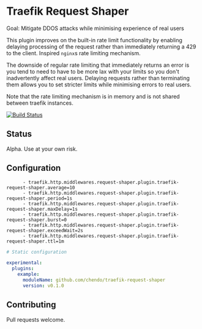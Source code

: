 # Traefik Request Shaper

Goal: Mitigate DDOS attacks while minimising experience of real users

This plugin improves on the built-in rate limit functionality by enabling delaying processing of the request rather than immediately returning a 429 to the client. Inspired `nginx`s rate limiting mechanism.

The downside of regular rate limiting that immediately returns an error is you tend to need to have to be more lax with your limits so you don't inadvertently affect real users. Delaying requests rather than terminating them allows you to set stricter limits while minimising errors to real users.

Note that the rate limiting mechanism is in memory and is not shared between traefik instances.

[![Build Status](https://github.com/chendo/traefik-request-shaper/workflows/Main/badge.svg?branch=main)](https://github.com/chendo/traefik-request-shaper/actions)

## Status

Alpha. Use at your own risk.

## Configuration

```
      - traefik.http.middlewares.request-shaper.plugin.traefik-request-shaper.average=10
      - traefik.http.middlewares.request-shaper.plugin.traefik-request-shaper.period=1s
      - traefik.http.middlewares.request-shaper.plugin.traefik-request-shaper.maxDelay=1s
      - traefik.http.middlewares.request-shaper.plugin.traefik-request-shaper.burst=0
      - traefik.http.middlewares.request-shaper.plugin.traefik-request-shaper.exceedWait=2s
      - traefik.http.middlewares.request-shaper.plugin.traefik-request-shaper.ttl=1m
```

```yaml
# Static configuration

experimental:
  plugins:
    example:
      moduleName: github.com/chendo/traefik-request-shaper
      version: v0.1.0
```
## Contributing

Pull requests welcome.